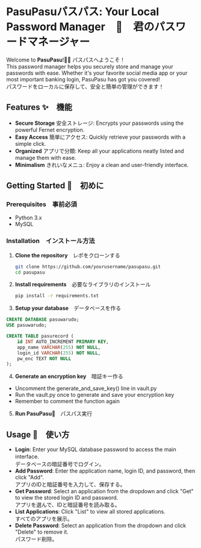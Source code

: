 # PasuPasuパスパス: Your Local Password Manager　🐾　君のパスワードマネージャー

Welcome to **PasuPasu**!🐻‍❄️ パスパスへようこそ！<br>
This password manager helps you securely store and manage your passwords with ease. 
Whether it's your favorite social media app or your most important banking login, PasuPasu has got you covered! <br>
パスワードをローカルに保存して、安全と簡単の管理ができます！

## Features ✨　機能

- **Secure Storage**   安全ストレージ: Encrypts your passwords using the powerful Fernet encryption.
- **Easy Access**      簡単にアクセス: Quickly retrieve your passwords with a simple click.
- **Organized**        アプリで分類:   Keep all your applications neatly listed and manage them with ease.
- **Minimalism**       きれいなメニュ: Enjoy a clean and user-friendly interface.

## Getting Started 🔑　初めに

### Prerequisites　事前必須
- Python 3.x
- MySQL

### Installation　インストール方法

1. **Clone the repository**　レポをクローンする
   ```sh
   git clone https://github.com/yourusername/pasupasu.git
   cd pasupasu

2. **Install requirements**　必要なライブラリのインストール
   ```sh
   pip install -r requirements.txt

3. **Setup your database**　データベースを作る
  ```sql
  CREATE DATABASE pasuwarudo;
  USE pasuwarudo;
  
  CREATE TABLE pasurecord (
      id INT AUTO_INCREMENT PRIMARY KEY,
      app_name VARCHAR(255) NOT NULL,
      login_id VARCHAR(255) NOT NULL,
      pw_enc TEXT NOT NULL
  );
  ```

4. **Generate an encryption key**　暗証キー作る
- Uncomment the generate_and_save_key() line in vault.py
- Run the vault.py once to generate and save your encryption key
- Remember to comment the function again

5. **Run PasuPasu**🧸　パスパス実行

## Usage 🧩　使い方
- **Login**: Enter your MySQL database password to access the main interface.　<br> データベースの暗証番号でログイン。
- **Add Password**: Enter the application name, login ID, and password, then click "Add". <br> アプリのIDと暗証番号を入力して、保存する。
- **Get Password**: Select an application from the dropdown and click "Get" to view the stored login ID and password. <br> アプリを選んで、IDと暗証番号を読み取る。
- **List Applications**: Click "List" to view all stored applications. <br> すべてのアプリを展示。
- **Delete Password**: Select an application from the dropdown and click "Delete" to remove it. <br> パスワード削除。

   
